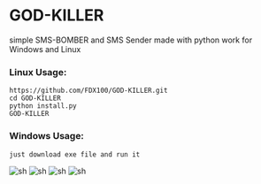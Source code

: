 # GOD-KILLER
simple SMS-BOMBER and SMS Sender made with python work for Windows and Linux

### Linux Usage:
```
https://github.com/FDX100/GOD-KILLER.git
cd GOD-KILLER
python install.py
GOD-KILLER
```
### Windows Usage:
```
just download exe file and run it 
```
![sh](https://github.com/FDX100/GOD-KILLER/blob/master/Screenshot%20from%202019-08-16%2002-47-53.png)
![sh](https://github.com/FDX100/GOD-KILLER/blob/master/Screenshot%20from%202019-08-16%2002-46-54.png)
![sh](https://github.com/FDX100/GOD-KILLER/blob/master/Screenshot%20from%202019-08-16%2002-47-15.png)
![sh](https://github.com/FDX100/GOD-KILLER/blob/master/Screenshot%20from%202019-08-16%2002-46-54.png)

